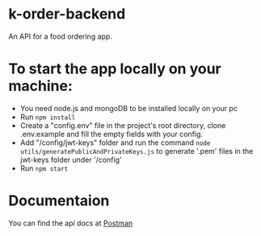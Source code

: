 # k-order-backend
An API for a food ordering app.

# To start the app locally on your machine:
- You need node.js and mongoDB to be installed locally on your pc
- Run `npm install`
- Create a "config.env" file in the project's root directory, clone .env.example and fill the empty fields with your config.
- Add "/config/jwt-keys" folder and run the command `node utils/generatePublicAndPrivateKeys.js` to generate '.pem' files in the jwt-keys folder under '/config'
- Run `npm start`

# Documentaion
You can find the api docs at [Postman](https://documenter.getpostman.com/view/10290474/TzRUAmS3)
